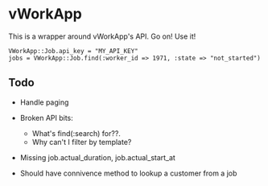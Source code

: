 # vWorkApp

This is a wrapper around vWorkApp's API. Go on! Use it!

    VWorkApp::Job.api_key = "MY_API_KEY"
    jobs = VWorkApp::Job.find(:worker_id => 1971, :state => "not_started")

## Todo

- Handle paging

- Broken API bits:
    * What's find(:search) for??. 
    * Why can't I filter by template?
    
- Missing job.actual_duration, job.actual_start_at

- Should have connivence method to lookup a customer from a job